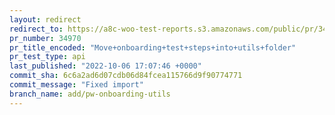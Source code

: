 ```yaml
---
layout: redirect
redirect_to: https://a8c-woo-test-reports.s3.amazonaws.com/public/pr/34970/api/index.html
pr_number: 34970
pr_title_encoded: "Move+onboarding+test+steps+into+utils+folder"
pr_test_type: api
last_published: "2022-10-06 17:07:46 +0000"
commit_sha: 6c6a2ad6d07cdb06d84fcea115766d9f90774771
commit_message: "Fixed import"
branch_name: add/pw-onboarding-utils
---
```

